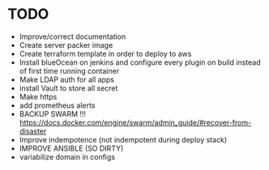 # TODO
- Improve/correct documentation
- Create server packer image
- Create terraform template in order to deploy to aws
- Install blueOcean on jenkins and configure every plugin on build instead of first time running container
- Make LDAP auth for all apps
- install Vault to store all secret
- Make https
- add prometheus alerts
- BACKUP SWARM !!! https://docs.docker.com/engine/swarm/admin_guide/#recover-from-disaster
- Improve indempotence (not indempotent during deploy stack)
- IMPROVE ANSIBLE (SO DIRTY)
- variabilize domain in configs
